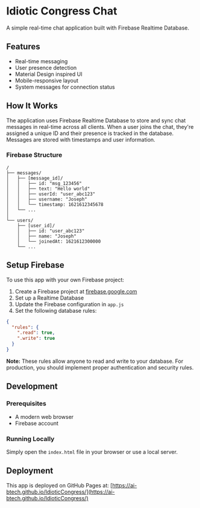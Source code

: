 # Idiotic Congress Chat

A simple real-time chat application built with Firebase Realtime Database.

## Features

- Real-time messaging
- User presence detection
- Material Design inspired UI
- Mobile-responsive layout
- System messages for connection status

## How It Works

The application uses Firebase Realtime Database to store and sync chat messages in real-time across all clients. When a user joins the chat, they're assigned a unique ID and their presence is tracked in the database. Messages are stored with timestamps and user information.

### Firebase Structure

```
/
├── messages/
│   ├── [message_id]/
│   │   ├── id: "msg_123456"
│   │   ├── text: "Hello world"
│   │   ├── userId: "user_abc123"
│   │   ├── username: "Joseph"
│   │   └── timestamp: 1621612345678
│   └── ...
│
└── users/
    ├── [user_id]/
    │   ├── id: "user_abc123"
    │   ├── name: "Joseph"
    │   └── joinedAt: 1621612300000
    └── ...
```

## Setup Firebase

To use this app with your own Firebase project:

1. Create a Firebase project at [firebase.google.com](https://firebase.google.com)
2. Set up a Realtime Database
3. Update the Firebase configuration in `app.js`
4. Set the following database rules:

```json
{
  "rules": {
    ".read": true,
    ".write": true
  }
}
```

**Note:** These rules allow anyone to read and write to your database. For production, you should implement proper authentication and security rules.

## Development

### Prerequisites

- A modern web browser
- Firebase account

### Running Locally

Simply open the `index.html` file in your browser or use a local server.

## Deployment

This app is deployed on GitHub Pages at: [https://ai-btech.github.io/IdioticCongress/](https://ai-btech.github.io/IdioticCongress/)
